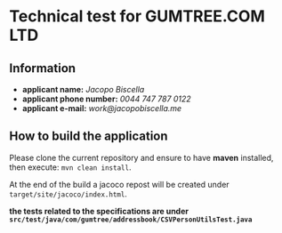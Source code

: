 # Technical test for GUMTREE.COM LTD
## Information
- __applicant name:__ _Jacopo Biscella_
- __applicant phone number:__ _0044 747 787 0122_
- __applicant e-mail:__ _work@jacopobiscella.me_

## How to build the application
Please clone the current repository and ensure to have __maven__ installed, then execute:
`mvn clean install`.

At the end of the build a jacoco repost will be created under `target/site/jacoco/index.html`.

__the tests related to the specifications are under `src/test/java/com/gumtree/addressbook/CSVPersonUtilsTest.java`__